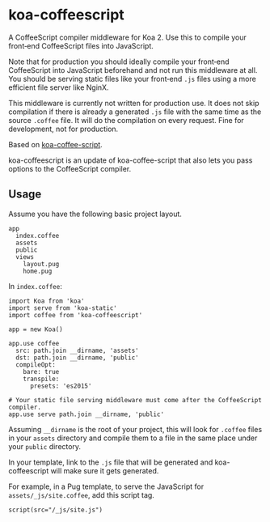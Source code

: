 # koa-coffeescript #

A CoffeeScript compiler middleware for Koa 2. Use this to compile your
front‐end CoffeeScript files into JavaScript.

Note that for production you should ideally compile your front‐end CoffeeScript
into JavaScript beforehand and not run this middleware at all. You should be
serving static files like your front‐end `.js` files using a more efficient
file server like NginX.

This middleware is currently not written for production use. It does not skip
compilation if there is already a generated `.js` file with the same time as
the source `.coffee` file. It will do the compilation on every request. Fine
for development, not for production.

Based on [koa-coffee-script](https://github.com/evansdiy/koa-coffee-script).

koa-coffeescript is an update of koa-coffee-script that also lets you pass
options to the CoffeeScript compiler.


## Usage ##

Assume you have the following basic project layout.

    app
      index.coffee
      assets
      public
      views
        layout.pug
        home.pug

In `index.coffee`:

    import Koa from 'koa'
    import serve from 'koa-static'
    import coffee from 'koa-coffeescript'

    app = new Koa()

    app.use coffee
      src: path.join __dirname, 'assets'
      dst: path.join __dirname, 'public'
      compileOpt:
        bare: true
        transpile:
          presets: 'es2015'

    # Your static file serving middleware must come after the CoffeeScript
    compiler.
    app.use serve path.join __dirname, 'public'

Assuming `__dirname` is the root of your project, this will look for `.coffee`
files in your `assets` directory and compile them to a file in the same place
under your `public` directory.

In your template, link to the `.js` file that will be generated and
koa-coffeescript will make sure it gets generated.

For example, in a Pug template, to serve the JavaScript for
`assets/_js/site.coffee`, add this script tag.

    script(src="/_js/site.js")
